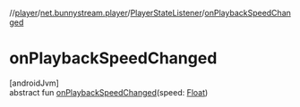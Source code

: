 //[player](../../../index.md)/[net.bunnystream.player](../index.md)/[PlayerStateListener](index.md)/[onPlaybackSpeedChanged](on-playback-speed-changed.md)

# onPlaybackSpeedChanged

[androidJvm]\
abstract fun [onPlaybackSpeedChanged](on-playback-speed-changed.md)(speed: [Float](https://kotlinlang.org/api/latest/jvm/stdlib/kotlin/-float/index.html))
